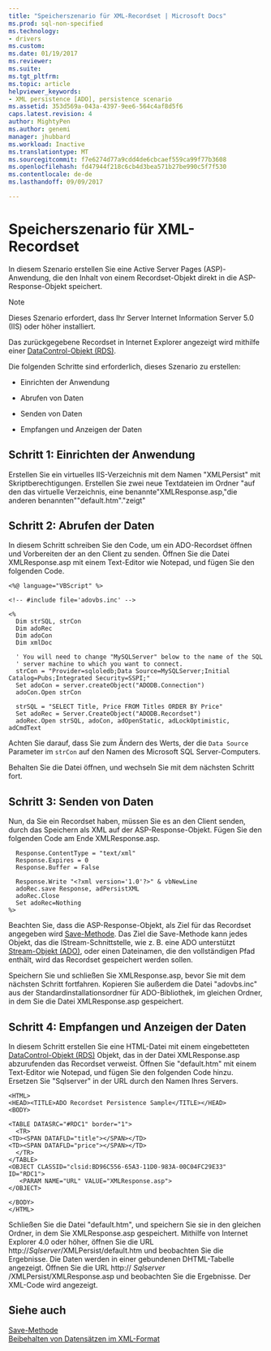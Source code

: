 ```yaml
---
title: "Speicherszenario für XML-Recordset | Microsoft Docs"
ms.prod: sql-non-specified
ms.technology:
- drivers
ms.custom: 
ms.date: 01/19/2017
ms.reviewer: 
ms.suite: 
ms.tgt_pltfrm: 
ms.topic: article
helpviewer_keywords:
- XML persistence [ADO], persistence scenario
ms.assetid: 353d569a-043a-4397-9ee6-564c4af8d5f6
caps.latest.revision: 4
author: MightyPen
ms.author: genemi
manager: jhubbard
ms.workload: Inactive
ms.translationtype: MT
ms.sourcegitcommit: f7e6274d77a9cdd4de6cbcaef559ca99f77b3608
ms.openlocfilehash: fd47944f218c6cb4d3bea571b27be990c5f7f530
ms.contentlocale: de-de
ms.lasthandoff: 09/09/2017

---
```

# <a name="xml-recordset-persistence-scenario"></a>Speicherszenario für XML-Recordset
In diesem Szenario erstellen Sie eine Active Server Pages (ASP)-Anwendung, die den Inhalt von einem Recordset-Objekt direkt in die ASP-Response-Objekt speichert.  
  
> [!NOTE]
>  Dieses Szenario erfordert, dass Ihr Server Internet Information Server 5.0 (IIS) oder höher installiert.  
  
 Das zurückgegebene Recordset in Internet Explorer angezeigt wird mithilfe einer [DataControl-Objekt (RDS)](../../../ado/reference/rds-api/datacontrol-object-rds.md).  
  
 Die folgenden Schritte sind erforderlich, dieses Szenario zu erstellen:  
  
-   Einrichten der Anwendung  
  
-   Abrufen von Daten  
  
-   Senden von Daten  
  
-   Empfangen und Anzeigen der Daten  
  
## <a name="step-1-set-up-the-application"></a>Schritt 1: Einrichten der Anwendung  
 Erstellen Sie ein virtuelles IIS-Verzeichnis mit dem Namen "XMLPersist" mit Skriptberechtigungen. Erstellen Sie zwei neue Textdateien im Ordner "auf den das virtuelle Verzeichnis, eine benannte"XMLResponse.asp,"die anderen benannten""default.htm"."zeigt"  
  
## <a name="step-2-get-the-data"></a>Schritt 2: Abrufen der Daten  
 In diesem Schritt schreiben Sie den Code, um ein ADO-Recordset öffnen und Vorbereiten der an den Client zu senden. Öffnen Sie die Datei XMLResponse.asp mit einem Text-Editor wie Notepad, und fügen Sie den folgenden Code.  
  
```  
<%@ language="VBScript" %>  
  
<!-- #include file='adovbs.inc' -->  
  
<%  
  Dim strSQL, strCon  
  Dim adoRec   
  Dim adoCon   
  Dim xmlDoc   
  
  ' You will need to change "MySQLServer" below to the name of the SQL   
  ' server machine to which you want to connect.  
  strCon = "Provider=sqloledb;Data Source=MySQLServer;Initial Catalog=Pubs;Integrated Security=SSPI;"  
  Set adoCon = server.createObject("ADODB.Connection")  
  adoCon.Open strCon  
  
  strSQL = "SELECT Title, Price FROM Titles ORDER BY Price"  
  Set adoRec = Server.CreateObject("ADODB.Recordset")  
  adoRec.Open strSQL, adoCon, adOpenStatic, adLockOptimistic, adCmdText  
```  
  
 Achten Sie darauf, dass Sie zum Ändern des Werts, der die `Data Source` Parameter im `strCon` auf den Namen des Microsoft SQL Server-Computers.  
  
 Behalten Sie die Datei öffnen, und wechseln Sie mit dem nächsten Schritt fort.  
  
## <a name="step-3-send-the-data"></a>Schritt 3: Senden von Daten  
 Nun, da Sie ein Recordset haben, müssen Sie es an den Client senden, durch das Speichern als XML auf der ASP-Response-Objekt. Fügen Sie den folgenden Code am Ende XMLResponse.asp.  
  
```  
  Response.ContentType = "text/xml"  
  Response.Expires = 0  
  Response.Buffer = False  
  
  Response.Write "<?xml version='1.0'?>" & vbNewLine  
  adoRec.save Response, adPersistXML  
  adoRec.Close  
  Set adoRec=Nothing  
%>  
```  
  
 Beachten Sie, dass die ASP-Response-Objekt, als Ziel für das Recordset angegeben wird [Save-Methode](../../../ado/reference/ado-api/save-method.md). Das Ziel die Save-Methode kann jedes Objekt, das die IStream-Schnittstelle, wie z. B. eine ADO unterstützt [Stream-Objekt (ADO)](../../../ado/reference/ado-api/stream-object-ado.md), oder einen Dateinamen, die den vollständigen Pfad enthält, wird das Recordset gespeichert werden sollen.  
  
 Speichern Sie und schließen Sie XMLResponse.asp, bevor Sie mit dem nächsten Schritt fortfahren. Kopieren Sie außerdem die Datei "adovbs.inc" aus der Standardinstallationsordner für ADO-Bibliothek, im gleichen Ordner, in dem Sie die Datei XMLResponse.asp gespeichert.  
  
## <a name="step-4-receive-and-display-the-data"></a>Schritt 4: Empfangen und Anzeigen der Daten  
 In diesem Schritt erstellen Sie eine HTML-Datei mit einem eingebetteten [DataControl-Objekt (RDS)](../../../ado/reference/rds-api/datacontrol-object-rds.md) Objekt, das in der Datei XMLResponse.asp abzurufenden das Recordset verweist. Öffnen Sie "default.htm" mit einem Text-Editor wie Notepad, und fügen Sie den folgenden Code hinzu. Ersetzen Sie "Sqlserver" in der URL durch den Namen Ihres Servers.  
  
```  
<HTML>  
<HEAD><TITLE>ADO Recordset Persistence Sample</TITLE></HEAD>  
<BODY>  
  
<TABLE DATASRC="#RDC1" border="1">  
  <TR>  
<TD><SPAN DATAFLD="title"></SPAN></TD>  
<TD><SPAN DATAFLD="price"></SPAN></TD>  
  </TR>  
</TABLE>  
<OBJECT CLASSID="clsid:BD96C556-65A3-11D0-983A-00C04FC29E33" ID="RDC1">  
   <PARAM NAME="URL" VALUE="XMLResponse.asp">  
</OBJECT>  
  
</BODY>  
</HTML>  
```  
  
 Schließen Sie die Datei "default.htm", und speichern Sie sie in den gleichen Ordner, in dem Sie XMLResponse.asp gespeichert. Mithilfe von Internet Explorer 4.0 oder höher, öffnen Sie die URL http://*Sqlserver*/XMLPersist/default.htm und beobachten Sie die Ergebnisse. Die Daten werden in einer gebundenen DHTML-Tabelle angezeigt. Öffnen Sie die URL http:// *Sqlserver* /XMLPersist/XMLResponse.asp und beobachten Sie die Ergebnisse. Der XML-Code wird angezeigt.  
  
## <a name="see-also"></a>Siehe auch  
 [Save-Methode](../../../ado/reference/ado-api/save-method.md)   
 [Beibehalten von Datensätzen im XML-Format](../../../ado/guide/data/persisting-records-in-xml-format.md)

